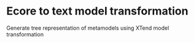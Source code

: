 # Ecore to text model transformation
Generate tree representation of metamodels using XTend model transformation
